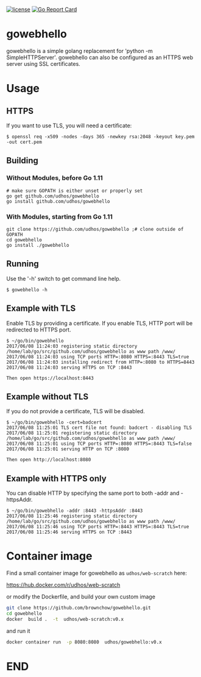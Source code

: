 [![license](http://img.shields.io/badge/license-MIT-blue.svg)](https://github.com/udhos/gowebhello/blob/master/LICENSE)
[![Go Report Card](https://goreportcard.com/badge/github.com/udhos/gowebhello)](https://goreportcard.com/report/github.com/udhos/gowebhello)

# gowebhello

gowebhello is a simple golang replacement for 'python -m SimpleHTTPServer'.
gowebhello can also be configured as an HTTPS web server using SSL certificates.

# Usage

## HTTPS

If you want to use TLS, you will need a certificate:

    $ openssl req -x509 -nodes -days 365 -newkey rsa:2048 -keyout key.pem -out cert.pem

## Building

### Without Modules, before Go 1.11

    # make sure GOPATH is either unset or properly set
    go get github.com/udhos/gowebhello
    go install github.com/udhos/gowebhello

### With Modules, starting from Go 1.11

    git clone https://github.com/udhos/gowebhello ;# clone outside of GOPATH
    cd gowebhello
    go install ./gowebhello

## Running

Use the '-h' switch to get command line help.

    $ gowebhello -h

## Example with TLS

Enable TLS by providing a certificate.
If you enable TLS, HTTP port will be redirected to HTTPS port.

    $ ~/go/bin/gowebhello
    2017/06/08 11:24:03 registering static directory /home/lab/go/src/github.com/udhos/gowebhello as www path /www/
    2017/06/08 11:24:03 using TCP ports HTTP=:8080 HTTPS=:8443 TLS=true
    2017/06/08 11:24:03 installing redirect from HTTP=:8080 to HTTPS=8443
    2017/06/08 11:24:03 serving HTTPS on TCP :8443

    Then open https://localhost:8443

## Example without TLS

If you do not provide a certificate, TLS will be disabled.

    $ ~/go/bin/gowebhello -cert=badcert
    2017/06/08 11:25:01 TLS cert file not found: badcert - disabling TLS
    2017/06/08 11:25:01 registering static directory /home/lab/go/src/github.com/udhos/gowebhello as www path /www/
    2017/06/08 11:25:01 using TCP ports HTTP=:8080 HTTPS=:8443 TLS=false
    2017/06/08 11:25:01 serving HTTP on TCP :8080

    Then open http://localhost:8080

## Example with HTTPS only

You can disable HTTP by specifying the same port to both -addr and -httpsAddr.

    $ ~/go/bin/gowebhello -addr :8443 -httpsAddr :8443
    2017/06/08 11:25:46 registering static directory /home/lab/go/src/github.com/udhos/gowebhello as www path /www/
    2017/06/08 11:25:46 using TCP ports HTTP=:8443 HTTPS=:8443 TLS=true
    2017/06/08 11:25:46 serving HTTPS on TCP :8443

# Container image

Find a small container image for gowebhello as `udhos/web-scratch` here:

https://hub.docker.com/r/udhos/web-scratch

or modify the Dockerfile, and build your own custom image
```sh
git clone https://github.com/brownchow/gowebhello.git
cd gowebhello
docker  build .  -t  udhos/web-scratch:v0.x
```
and run it
```sh
docker container run  -p 8080:8080  udhos/gowebhello:v0.x
```

# END
